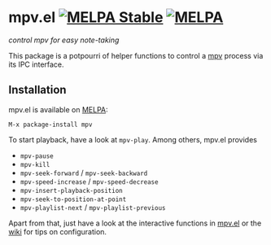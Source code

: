 # mpv.el [![MELPA Stable](http://stable.melpa.org/packages/mpv-badge.svg)](http://stable.melpa.org/#/mpv) [![MELPA](http://melpa.org/packages/mpv-badge.svg)](http://melpa.org/#/mpv)
*control mpv for easy note-taking*

This package is a potpourri of helper functions to control a [mpv][]
process via its IPC interface.

## Installation

mpv.el is available on [MELPA][]:

    M-x package-install mpv

To start playback, have a look at `mpv-play`.
Among others, mpv.el provides

- `mpv-pause`
- `mpv-kill`
- `mpv-seek-forward` / `mpv-seek-backward`
- `mpv-speed-increase` / `mpv-speed-decrease`
- `mpv-insert-playback-position`
- `mpv-seek-to-position-at-point`
- `mpv-playlist-next` / `mpv-playlist-previous`

Apart from that, just have a look at the interactive functions in
[mpv.el](mpv.el) or the [wiki][] for tips on configuration.

[mpv]: http://mpv.io/
[MELPA]: http://melpa.milkbox.net
[wiki]: https://github.com/kljohann/mpv.el/wiki
